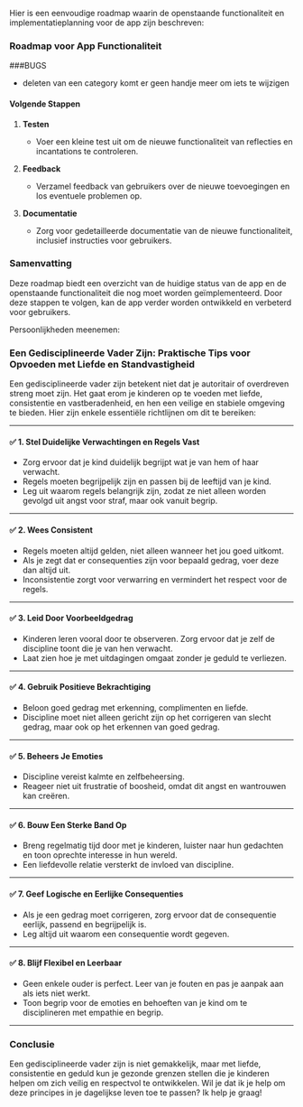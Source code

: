 Hier is een eenvoudige roadmap waarin de openstaande functionaliteit en implementatieplanning voor de app zijn beschreven:

### Roadmap voor App Functionaliteit

###BUGS
- deleten van een category komt er geen handje meer om iets te wijzigen




#### Volgende Stappen
1. **Testen**
   - Voer een kleine test uit om de nieuwe functionaliteit van reflecties en incantations te controleren.
  
2. **Feedback**
   - Verzamel feedback van gebruikers over de nieuwe toevoegingen en los eventuele problemen op.

3. **Documentatie**
   - Zorg voor gedetailleerde documentatie van de nieuwe functionaliteit, inclusief instructies voor gebruikers.

### Samenvatting
Deze roadmap biedt een overzicht van de huidige status van de app en de openstaande functionaliteit die nog moet worden geïmplementeerd. Door deze stappen te volgen, kan de app verder worden ontwikkeld en verbeterd voor gebruikers.


Persoonlijkheden meenemen:

### Een Gedisciplineerde Vader Zijn: Praktische Tips voor Opvoeden met Liefde en Standvastigheid

Een gedisciplineerde vader zijn betekent niet dat je autoritair of overdreven streng moet zijn. Het gaat erom je kinderen op te voeden met liefde, consistentie en vastberadenheid, en hen een veilige en stabiele omgeving te bieden. Hier zijn enkele essentiële richtlijnen om dit te bereiken:

---

#### ✅ 1. Stel Duidelijke Verwachtingen en Regels Vast
- Zorg ervoor dat je kind duidelijk begrijpt wat je van hem of haar verwacht.
- Regels moeten begrijpelijk zijn en passen bij de leeftijd van je kind.
- Leg uit waarom regels belangrijk zijn, zodat ze niet alleen worden gevolgd uit angst voor straf, maar ook vanuit begrip.

---

#### ✅ 2. Wees Consistent
- Regels moeten altijd gelden, niet alleen wanneer het jou goed uitkomt.
- Als je zegt dat er consequenties zijn voor bepaald gedrag, voer deze dan altijd uit.
- Inconsistentie zorgt voor verwarring en vermindert het respect voor de regels.

---

#### ✅ 3. Leid Door Voorbeeldgedrag
- Kinderen leren vooral door te observeren. Zorg ervoor dat je zelf de discipline toont die je van hen verwacht.
- Laat zien hoe je met uitdagingen omgaat zonder je geduld te verliezen.

---

#### ✅ 4. Gebruik Positieve Bekrachtiging
- Beloon goed gedrag met erkenning, complimenten en liefde.
- Discipline moet niet alleen gericht zijn op het corrigeren van slecht gedrag, maar ook op het erkennen van goed gedrag.

---

#### ✅ 5. Beheers Je Emoties
- Discipline vereist kalmte en zelfbeheersing.
- Reageer niet uit frustratie of boosheid, omdat dit angst en wantrouwen kan creëren.

---

#### ✅ 6. Bouw Een Sterke Band Op
- Breng regelmatig tijd door met je kinderen, luister naar hun gedachten en toon oprechte interesse in hun wereld.
- Een liefdevolle relatie versterkt de invloed van discipline.

---

#### ✅ 7. Geef Logische en Eerlijke Consequenties
- Als je een gedrag moet corrigeren, zorg ervoor dat de consequentie eerlijk, passend en begrijpelijk is.
- Leg altijd uit waarom een consequentie wordt gegeven.

---

#### ✅ 8. Blijf Flexibel en Leerbaar
- Geen enkele ouder is perfect. Leer van je fouten en pas je aanpak aan als iets niet werkt.
- Toon begrip voor de emoties en behoeften van je kind om te disciplineren met empathie en begrip.

---

### Conclusie
Een gedisciplineerde vader zijn is niet gemakkelijk, maar met liefde, consistentie en geduld kun je gezonde grenzen stellen die je kinderen helpen om zich veilig en respectvol te ontwikkelen. Wil je dat ik je help om deze principes in je dagelijkse leven toe te passen? Ik help je graag!

